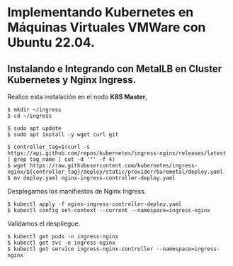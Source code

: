 # Implementando Kubernetes en Máquinas Virtuales VMWare con Ubuntu 22.04.

## Instalando e Integrando con MetalLB en Cluster Kubernetes y Nginx Ingress.

Realice esta instalación en el nodo **K8S Master**, 

```
$ mkdir ~/ingress
$ cd ~/ingress

$ sudo apt update
$ sudo apt install -y wget curl git
```

```
$ controller_tag=$(curl -s https://api.github.com/repos/kubernetes/ingress-nginx/releases/latest | grep tag_name | cut -d '"' -f 4) 
$ wget https://raw.githubusercontent.com/kubernetes/ingress-nginx/${controller_tag}/deploy/static/provider/baremetal/deploy.yaml
$ mv deploy.yaml nginx-ingress-controller-deploy.yaml
```

Desplegamos los manifiestos de Nginx Ingress.

```
$ kubectl apply -f nginx-ingress-controller-deploy.yaml
$ kubectl config set-context --current --namespace=ingress-nginx
```

Validamos el despliegue.

```
$ kubectl get pods -n ingress-nginx
$ kubectl get svc -n ingress-nginx
$ kubectl get service ingress-nginx-controller --namespace=ingress-nginx
```

